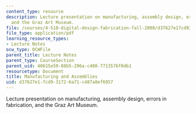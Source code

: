 ```yaml
---
content_type: resource
description: Lecture presentation on manufacturing, assembly design, errors in fabrication,
  and the Graz Art Museum.
file: /courses/4-510-digital-design-fabrication-fall-2008/d37627e17cd931726a71c487a8ef6957_lec4_1.pdf
file_type: application/pdf
learning_resource_types:
- Lecture Notes
ocw_type: OCWFile
parent_title: Lecture Notes
parent_type: CourseSection
parent_uid: 40615e59-88b5-296a-c408-7713576f0db1
resourcetype: Document
title: Manufacturing and Assemblies
uid: d37627e1-7cd9-3172-6a71-c487a8ef6957
---
```

Lecture presentation on manufacturing, assembly design, errors in fabrication, and the Graz Art Museum.

